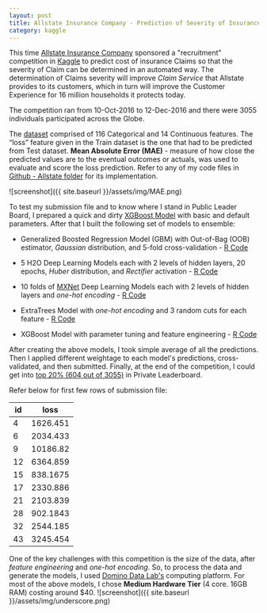 ```yaml
---
layout: post
title: Allstate Insurance Company - Prediction of Severity of Insurance Claims
category: kaggle
---
```


This time [Allstate Insurance Company](https://www.allstate.com/) sponsored a "recruitment" competition in [Kaggle](https://www.kaggle.com/c/allstate-claims-severity) to predict cost of insurance Claims so that the severity of Claim can be determined in an automated way. The determination of Claims severity will improve _Claim Service_ that Allstate provides to its customers, which in turn will improve the Customer Experience for 16 million households it protects today.

The competition ran from 10-Oct-2016 to 12-Dec-2016 and there were 3055 individuals participated across the Globe.

The [dataset]( https://www.kaggle.com/c/allstate-claims-severity/data) comprised of 116 Categorical and 14 Continuous features. The “loss” feature given in the Train dataset is the one that had to be predicted from Test dataset. **Mean Absolute Error (MAE)** -  measure of how close the predicted values are to the eventual outcomes or actuals, was used to evaluate and score the loss prediction. Refer to any of my code files in [Github - Allstate folder](https://github.com/socratesk/kaggle/tree/master/Allstate) for its implementation.

![screenshot]({{ site.baseurl }}/assets/img/MAE.png)

To test my submission file and to know where I stand in Public Leader Board, I prepared a quick and dirty [XGBoost Model](https://github.com/socratesk/kaggle/blob/master/Allstate/1-Basic-XGBoost.R) with basic and default parameters. After that I built the following set of models to ensemble:

 * Generalized Boosted Regression Model (GBM) with Out-of-Bag (OOB) estimator, _Gaussian_ distribution, and 5-fold cross-validation - [R Code](https://github.com/socratesk/kaggle/blob/master/Allstate/2-GBM.R)
 
 * 5 H2O Deep Learning Models each with 2 levels of hidden layers, 20 epochs, _Huber_ distribution, and _Rectifier_ activation - [R Code](https://github.com/socratesk/kaggle/blob/master/Allstate/3-H2O%20Deep%20Learning.R)
 
 * 10 folds of [MXNet](http://mxnet.io/) Deep Learning Models each with 2 levels of hidden layers and _one-hot encoding_ - [R Code](https://github.com/socratesk/kaggle/blob/master/Allstate/4-MXNet.R)
 
 * ExtraTrees Model with _one-hot encoding_ and 3 random cuts for each feature - [R Code](https://github.com/socratesk/kaggle/blob/master/Allstate/5-ExtraTrees.R)

 * XGBoost Model with parameter tuning and feature engineering - [R Code](https://github.com/socratesk/kaggle/blob/master/Allstate/6-XGBoost-FeatureEngg.R)

After creating the above models, I took simple average of all the predictions. Then I applied different weightage to each model's predictions, cross-validated, and then submitted. Finally, at the end of the competition, I could get into [top 20% (604 out of 3055)](https://www.kaggle.com/c/allstate-claims-severity/leaderboard/private) in Private Leaderboard. 

Refer below for first few rows of submission file:

| id | loss     |
|----|----------|
| 4  | 1626.451 |
| 6  | 2034.433 |
| 9  | 10186.82 |
| 12 | 6364.859 |
| 15 | 838.1675 |
| 17 | 2330.886 |
| 21 | 2103.839 |
| 28 | 902.1843 |
| 32 | 2544.185 |
| 43 | 3245.454 |

One of the key challenges with this competition is the size of the data, after _feature engineering_ and _one-hot encoding_. So, to process the data and generate the models, I used [Domino Data Lab's](http://dominodatalab.com/) computing platform. For most of the above models, I chose **Medium Hardware Tier** (4 core. 16GB RAM) costing around $40.
![screenshot]({{ site.baseurl }}/assets/img/underscore.png)